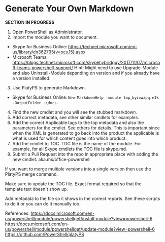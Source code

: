 # Generate Your Own Markdown
**SECTION IN PROGRESS**

1. Open PowerShell as Administrator.
2. Import the module you want to document.
- Skype for Business Online: https://technet.microsoft.com/en-us/library/dn362795(v=ocs.15).aspx
- Microsoft Teams: https://blogs.technet.microsoft.com/skypehybridguy/2017/11/07/microsoft-teams-powershell-support/
   Hint: Might need to use Upgrade-Module and also Uninstall-Module depending on version and if you already have a version installed.
3. Use PlatyPS to generate Markdown.
- Skype for Business Online: `New-MarkdownHelp -module tmp_byivwzpq.e1k -OutputFolder .\docs`.
4. Find the new cmdlet and you will see the stubbed markdown.
5. Add correct metadata, see other similar cmdlets for examples.
6. Add the correct Applicable tags to the top metadata and also the parameters for the cmdlet. See others for details. 
    This is important since when the XML is generated to go back into the product the applicable is what is used for which content goes into which product.
7. Add the cmdlet to TOC. TOC file is the name of the module. 
    For example, for all Skype cmdlets the TOC file is skype.md.
8. Submit a Pull Request into the repo in appropriate place with adding the new cmdlet. aka.ms/office-powershell



If you want to merge multiple versions into a single version then use the PlatyPS merge command.

Make sure to update the TOC file. Exact format required so that the template text doesn't show up.

Add metadata to the file so it shows in the correct reports. See these scripts to do it or you can do it manually too.


References:
https://docs.microsoft.com/en-us/powershell/module/powershellget/install-module?view=powershell-6
https://docs.microsoft.com/en-us/powershell/module/powershellget/update-module?view=powershell-6
https://github.com/PowerShell/platyPS